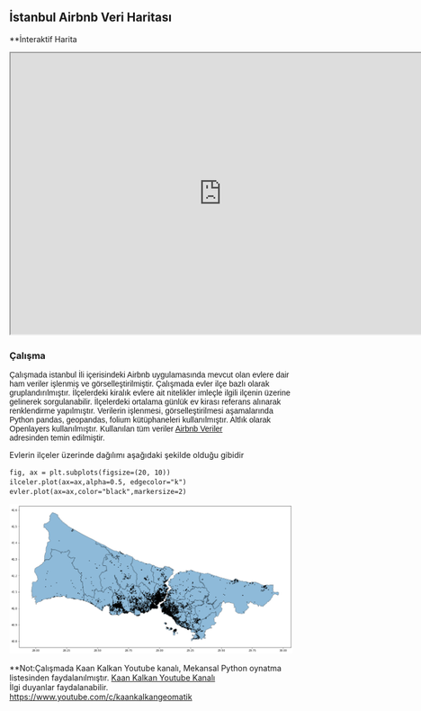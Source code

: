 ## İstanbul Airbnb Veri Haritası
**İnteraktif Harita
<iframe src="https://berkaymbaskaya.github.io/harita/" height="500" width="750"></iframe>


### Çalışma

<p style="font-family:arial;"> Çalışmada istanbul İli içerisindeki Airbnb uygulamasında mevcut olan evlere dair ham veriler işlenmiş 
ve görselleştirilmiştir. Çalışmada  evler ilçe bazlı olarak gruplandırılmıştır. İlçelerdeki kiralık evlere
ait nitelikler imleçle ilgili ilçenin üzerine gelinerek sorgulanabilir. İlçelerdeki ortalama günlük ev kirası
referans alınarak renklendirme yapılmıştır.
Verilerin işlenmesi, görselleştirilmesi aşamalarında Python pandas, geopandas, folium kütüphaneleri kullanılmıştır.
Altlık olarak Openlayers kullanılmıştır.
Kullanılan tüm veriler <a href=" http://insideairbnb.com/get-the-data/ " target="_blank">Airbnb Veriler </a><br>
adresinden temin edilmiştir.
    
   


Evlerin ilçeler üzerinde dağılımı aşağıdaki şekilde olduğu gibidir </p>

```markdown
fig, ax = plt.subplots(figsize=(20, 10))
ilceler.plot(ax=ax,alpha=0.5, edgecolor="k")
evler.plot(ax=ax,color="black",markersize=2)

```
<a href="#"><img src="evler.png" alt="Örnek Resim" /></a>

**Not:Çalışmada Kaan Kalkan Youtube kanalı, Mekansal Python oynatma listesinden faydalanılmıştır. 
<a href=" https://www.youtube.com/c/kaankalkangeomatik" target="_blank"> Kaan Kalkan Youtube Kanalı </a><br> 
İlgi duyanlar faydalanabilir.   https://www.youtube.com/c/kaankalkangeomatik
 
